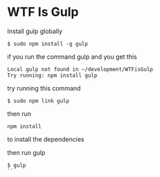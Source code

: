 # WTF Is Gulp

Install gulp globally

```
$ sudo npm install -g gulp
```

if you run the command gulp and you get this

```
Local gulp not found in ~/development/WTFisGulp
Try running: npm install gulp
```

try running this command

```
$ sudo npm link gulp
```

then run

```
npm install
````
to install the dependencies

then run gulp

```
$ gulp
``


